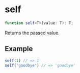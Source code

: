 # self

```ts
function self<T>(value: T): T;
```

Returns the passed value.

## Example

```ts
self(1) // => 1
self('goodbye') // => 'goodbye'
```
